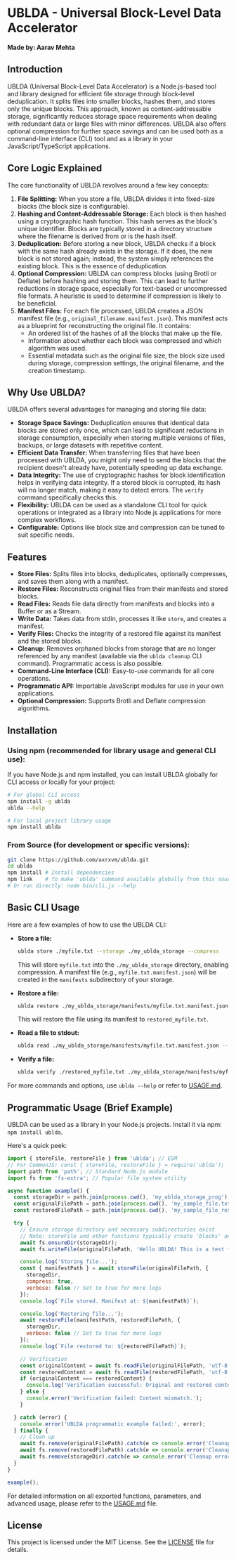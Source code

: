 # UBLDA - Universal Block-Level Data Accelerator

**Made by: Aarav Mehta**

## Introduction

UBLDA (Universal Block-Level Data Accelerator) is a Node.js-based tool and library designed for efficient file storage through block-level deduplication. It splits files into smaller blocks, hashes them, and stores only the unique blocks. This approach, known as content-addressable storage, significantly reduces storage space requirements when dealing with redundant data or large files with minor differences. UBLDA also offers optional compression for further space savings and can be used both as a command-line interface (CLI) tool and as a library in your JavaScript/TypeScript applications.

## Core Logic Explained

The core functionality of UBLDA revolves around a few key concepts:

1.  **File Splitting:** When you store a file, UBLDA divides it into fixed-size blocks (the block size is configurable).
2.  **Hashing and Content-Addressable Storage:** Each block is then hashed using a cryptographic hash function. This hash serves as the block's unique identifier. Blocks are typically stored in a directory structure where the filename is derived from or is the hash itself.
3.  **Deduplication:** Before storing a new block, UBLDA checks if a block with the same hash already exists in the storage. If it does, the new block is not stored again; instead, the system simply references the existing block. This is the essence of deduplication.
4.  **Optional Compression:** UBLDA can compress blocks (using Brotli or Deflate) before hashing and storing them. This can lead to further reductions in storage space, especially for text-based or uncompressed file formats. A heuristic is used to determine if compression is likely to be beneficial.
5.  **Manifest Files:** For each file processed, UBLDA creates a JSON manifest file (e.g., `original_filename.manifest.json`). This manifest acts as a blueprint for reconstructing the original file. It contains:
    *   An ordered list of the hashes of all the blocks that make up the file.
    *   Information about whether each block was compressed and which algorithm was used.
    *   Essential metadata such as the original file size, the block size used during storage, compression settings, the original filename, and the creation timestamp.

## Why Use UBLDA?

UBLDA offers several advantages for managing and storing file data:

*   **Storage Space Savings:** Deduplication ensures that identical data blocks are stored only once, which can lead to significant reductions in storage consumption, especially when storing multiple versions of files, backups, or large datasets with repetitive content.
*   **Efficient Data Transfer:** When transferring files that have been processed with UBLDA, you might only need to send the blocks that the recipient doesn't already have, potentially speeding up data exchange.
*   **Data Integrity:** The use of cryptographic hashes for block identification helps in verifying data integrity. If a stored block is corrupted, its hash will no longer match, making it easy to detect errors. The `verify` command specifically checks this.
*   **Flexibility:** UBLDA can be used as a standalone CLI tool for quick operations or integrated as a library into Node.js applications for more complex workflows.
*   **Configurable:** Options like block size and compression can be tuned to suit specific needs.

## Features

*   **Store Files:** Splits files into blocks, deduplicates, optionally compresses, and saves them along with a manifest.
*   **Restore Files:** Reconstructs original files from their manifests and stored blocks.
*   **Read Files:** Reads file data directly from manifests and blocks into a Buffer or as a Stream.
*   **Write Data:** Takes data from stdin, processes it like `store`, and creates a manifest.
*   **Verify Files:** Checks the integrity of a restored file against its manifest and the stored blocks.
*   **Cleanup:** Removes orphaned blocks from storage that are no longer referenced by any manifest (available via the `ublda cleanup` CLI command). Programmatic access is also possible.
*   **Command-Line Interface (CLI):** Easy-to-use commands for all core operations.
*   **Programmatic API:** Importable JavaScript modules for use in your own applications.
*   **Optional Compression:** Supports Brotli and Deflate compression algorithms.

## Installation

### Using npm (recommended for library usage and general CLI use):
If you have Node.js and npm installed, you can install UBLDA globally for CLI access or locally for your project:
```bash
# For global CLI access
npm install -g ublda
ublda --help

# For local project library usage
npm install ublda
```

### From Source (for development or specific versions):
```bash
git clone https://github.com/axrxvm/ublda.git 
cd ublda
npm install # Install dependencies
npm link    # To make 'ublda' command available globally from this source
# Or run directly: node bin/cli.js --help
```
## Basic CLI Usage

Here are a few examples of how to use the UBLDA CLI:

*   **Store a file:**
    ```bash
    ublda store ./myfile.txt --storage ./my_ublda_storage --compress
    ```
    This will store `myfile.txt` into the `./my_ublda_storage` directory, enabling compression. A manifest file (e.g., `myfile.txt.manifest.json`) will be created in the `manifests` subdirectory of your storage.

*   **Restore a file:**
    ```bash
    ublda restore ./my_ublda_storage/manifests/myfile.txt.manifest.json ./restored_myfile.txt --storage ./my_ublda_storage
    ```
    This will restore the file using its manifest to `restored_myfile.txt`.

*   **Read a file to stdout:**
    ```bash
    ublda read ./my_ublda_storage/manifests/myfile.txt.manifest.json --storage ./my_ublda_storage > output.txt
    ```

*   **Verify a file:**
    ```bash
    ublda verify ./restored_myfile.txt ./my_ublda_storage/manifests/myfile.txt.manifest.json --storage ./my_ublda_storage
    ```

For more commands and options, use `ublda --help` or refer to [USAGE.md](./USAGE.md).

## Programmatic Usage (Brief Example)

UBLDA can be used as a library in your Node.js projects. Install it via npm: `npm install ublda`.

Here's a quick peek:

```javascript
import { storeFile, restoreFile } from 'ublda'; // ESM
// For CommonJS: const { storeFile, restoreFile } = require('ublda');
import path from 'path'; // Standard Node.js module
import fs from 'fs-extra'; // Popular file system utility

async function example() {
  const storageDir = path.join(process.cwd(), 'my_ublda_storage_prog');
  const originalFilePath = path.join(process.cwd(), 'my_sample_file.txt');
  const restoredFilePath = path.join(process.cwd(), 'my_sample_file_restored.txt');

  try {
    // Ensure storage directory and necessary subdirectories exist
    // Note: storeFile and other functions typically create 'blocks' and 'manifests' if they don't exist.
    await fs.ensureDir(storageDir);
    await fs.writeFile(originalFilePath, 'Hello UBLDA! This is a test file. Repeating content helps show deduplication.');

    console.log('Storing file...');
    const { manifestPath } = await storeFile(originalFilePath, {
      storageDir,
      compress: true,
      verbose: false // Set to true for more logs
    });
    console.log(`File stored. Manifest at: ${manifestPath}`);

    console.log('Restoring file...');
    await restoreFile(manifestPath, restoredFilePath, {
      storageDir,
      verbose: false // Set to true for more logs
    });
    console.log(`File restored to: ${restoredFilePath}`);

    // Verification
    const originalContent = await fs.readFile(originalFilePath, 'utf-8');
    const restoredContent = await fs.readFile(restoredFilePath, 'utf-8');
    if (originalContent === restoredContent) {
      console.log('Verification successful: Original and restored content match.');
    } else {
      console.error('Verification failed: Content mismatch.');
    }

  } catch (error) {
    console.error('UBLDA programmatic example failed:', error);
  } finally {
    // Clean up
    await fs.remove(originalFilePath).catch(e => console.error('Cleanup error originalFilePath:', e));
    await fs.remove(restoredFilePath).catch(e => console.error('Cleanup error restoredFilePath:', e));
    await fs.remove(storageDir).catch(e => console.error('Cleanup error storageDir:', e)); // Be cautious with rm -rf style operations
  }
}

example();
```
For detailed information on all exported functions, parameters, and advanced usage, please refer to the [USAGE.md](./USAGE.md) file.

## License

This project is licensed under the MIT License. See the [LICENSE](./LICENSE) file for details.
